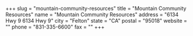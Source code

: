 +++
slug = "mountain-community-resources"
title = "Mountain Community Resources"
name = "Mountain Community Resources"
address = "6134 Hwy 9 6134 Hwy 9"
city = "Felton"
state = "CA"
postal = "95018"
website = ""
phone = "831-335-6600"
fax = ""
+++
